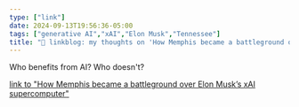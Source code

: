 ```yaml
---
type: ["link"]
date: 2024-09-13T19:56:36-05:00
tags: ["generative AI","xAI","Elon Musk","Tennessee"]
title: "🔗 linkblog: my thoughts on 'How Memphis became a battleground over Elon Musk’s xAI supercomputer'"
---
```

Who benefits from AI? Who doesn't?

[link to "How Memphis became a battleground over Elon Musk’s xAI supercomputer"](https://www.npr.org/2024/09/11/nx-s1-5088134/elon-musk-ai-xai-supercomputer-memphis-pollution)
